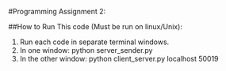 #Programming Assignment 2:

##How to Run This code (Must be run on linux/Unix):

1. Run each code in separate terminal windows.
2. In one window: python server_sender.py
3. In the other window: python client_server.py localhost 50019